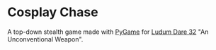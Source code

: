 # Cosplay Chase
A top-down stealth game made with [PyGame](http://www.pygame.org/) for [Ludum Dare 32](http://ludumdare.com/compo/) "An Unconventional Weapon".
